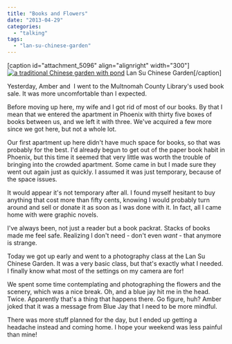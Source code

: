 ```yaml
---
title: "Books and Flowers"
date: "2013-04-29"
categories: 
  - "talking"
tags: 
  - "lan-su-chinese-garden"
---
```


\[caption id="attachment\_5096" align="alignright" width="300"\][![a traditional Chinese garden with pond](http://jackwren.files.wordpress.com/2013/04/2013-04-28-12-47-28.jpg?w=300)](http://jackwren.files.wordpress.com/2013/04/2013-04-28-12-47-28.jpg) Lan Su Chinese Garden\[/caption\]

Yesterday, Amber and  I went to the Multnomah County Library's used book sale. It was more uncomfortable than I expected.

Before moving up here, my wife and I got rid of most of our books. By that I mean that we entered the apartment in Phoenix with thirty five boxes of books between us, and we left it with three. We've acquired a few more since we got here, but not a whole lot.

Our first apartment up here didn't have much space for books, so that was probably for the best. I'd already begun to get out of the paper book habit in Phoenix, but this time it seemed that very little was worth the trouble of bringing into the crowded apartment. Some came in but I made sure they went out again just as quickly. I assumed it was just temporary, because of the space issues.

It would appear it's not temporary after all. I found myself hesitant to buy anything that cost more than fifty cents, knowing I would probably turn around and sell or donate it as soon as I was done with it. In fact, all I came home with were graphic novels.

I've always been, not just a reader but a book packrat. Stacks of books made me feel safe. Realizing I don't need - don't even _want_ - that anymore is strange.

Today we got up early and went to a photography class at the Lan Su Chinese Garden. It was a very basic class, but that's exactly what I needed. I finally know what most of the settings on my camera are for!

We spent some time contemplating and photographing the flowers and the scenery, which was a nice break. Oh, and a blue jay hit me in the head. Twice. Apparently that's a thing that happens there. Go figure, huh? Amber joked that it was a message from Blue Jay that I need to be more mindful.

There was more stuff planned for the day, but I ended up getting a headache instead and coming home. I hope your weekend was less painful than mine!
